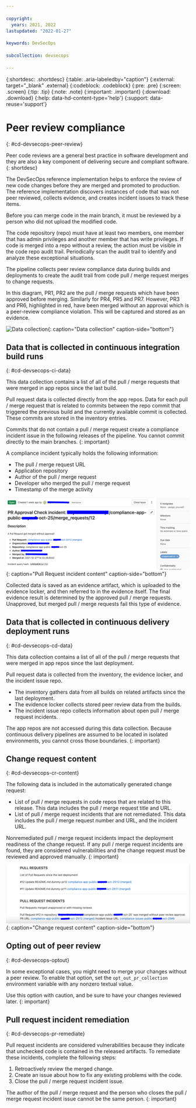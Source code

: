 ```yaml
---

copyright:
  years: 2021, 2022
lastupdated: "2022-01-27"

keywords: DevSecOps

subcollection: devsecops

---
```


{:shortdesc: .shortdesc}
{:table: .aria-labeledby="caption"}
{:external: target="_blank" .external}
{:codeblock: .codeblock}
{:pre: .pre}
{:screen: .screen}
{:tip: .tip}
{:note: .note}
{:important: .important}
{:download: .download}
{:help: data-hd-content-type='help'}
{:support: data-reuse='support'}

# Peer review compliance
{: #cd-devsecops-peer-review}

Peer code reviews are a general best practice in software development and they are also a key component of delivering secure and compliant software.
{: shortdesc}

The DevSecOps reference implementation helps to enforce the review of new code changes before they are merged and promoted to production. The reference implementation discovers instances of code that was not peer reviewed, collects evidence, and creates incident issues to track these items.

Before you can merge code in the main branch, it must be reviewed by a person who did not upload the modified code.

The code repository (repo) must have at least two members, one member that has admin privileges and another member that has write privileges. If code is merged into a repo without a review, the action must be visible in the code repo audit trail. Periodically scan the audit trail to identify and analyze these exceptional situations.

The pipeline collects peer review compliance data during builds and deployments to create the audit trail from code pull / merge request merges to change requests.

In this diagram, PR1, PR2 are the pull / merge requests which have been approved before merging. Similarly for PR4, PR5 and PR7. However, PR3 and PR6, highlighted in red, have been merged without an approval which is a peer-review compliance violation. This will be captured and stored as an evidence. 

 ![Data collection](images/data-collection.svg){: caption="Data collection" caption-side="bottom"}
 
## Data that is collected in continuous integration build runs 
{: #cd-devsecops-ci-data}

This data collection contains a list of all of the pull / merge requests that were merged in app repos since the last build.

Pull request data is collected directly from the app repos. Data for each pull / merge request that is related to commits between the repo commit that triggered the previous build and the currently available commit is collected. These commits are stored in the inventory entries.

Commits that do not contain a pull / merge request create a compliance incident issue in the following releases of the pipeline. You cannot commit directly to the main branches.
{: important}

A compliance incident typically holds the following information:
* The pull / merge request URL
* Application repository
* Author of the pull / merge request
* Developer who merged the pull / merge request
* Timestamp of the merge activity

 ![Pull Request incident content](images/devsecops-pr-incident-issue.png){: caption="Pull Request incident content" caption-side="bottom"}

Collected data is saved as an evidence artifact, which is uploaded to the evidence locker, and then referred to in the evidence itself. The final evidence result is determined by the approved pull / merge requests. Unapproved, but merged pull / merge requests fail this type of evidence.

## Data that is collected in continuous delivery deployment runs 
{: #cd-devsecops-cd-data}

This data collection contains a list of all of the pull / merge requests that were merged in app repos since the last deployment. 

Pull request data is collected from the inventory, the evidence locker, and the incident issue repo.

* The inventory gathers data from all builds on related artifacts since the last deployment.
* The evidence locker collects stored peer review data from the builds.
* The incident issue repo collects information about open pull / merge request incidents.

The app repos are not accessed during this data collection. Because continuous delivery pipelines are assumed to be located in isolated environments, you cannot cross those boundaries.
{: important}

## Change request content 
{: #cd-devsecops-cr-content}

The following data is included in the automatically generated change request:

* List of pull / merge requests in code repos that are related to this release. This data includes the pull / merge request title and URL.
* List of pull / merge request incidents that are not remediated. This data includes the pull / merge request number and URL, and the incident URL.

Nonremediated pull / merge request incidents impact the deployment readiness of the change request. If any pull / merge request incidents are found, they are considered vulnerabilities and the change request must be reviewed and approved manually.
{: important}

![Change request content](images/devsecops-pr-incident-change-request-content.png){: caption="Change request content" caption-side="bottom"}

## Opting out of peer review
{: #cd-devsecops-optout}

In some exceptional cases, you might need to merge your changes without a peer review. To enable that option, set the `opt_out_pr_collection` environment variable with any nonzero textual value.

Use this option with caution, and be sure to have your changes reviewed later.
{: important}

## Pull request incident remediation
{: #cd-devsecops-pr-remediate}

Pull request incidents are considered vulnerabilities because they indicate that unchecked code is contained in the released artifacts. To remediate these incidents, complete the following steps:

1. Retroactively review the merged change.
1. Create an issue about how to fix any existing problems with the code.
1. Close the pull / merge request incident issue.

The author of the pull / merge request and the person who closes the pull / merge request incident issue cannot be the same person.
{: important}
